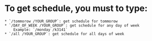 # To get schedule, you must to type:
	* `/tommorow /YOUR_GROUP`: get schedule for tommorow
	* `/DAY_OF_WEEK /YOUR_GROUP`: get schedule for any day of week 
		Example: `/monday /k3141`
	* `/all /YOUR_GROUP`: get schedule for all days of week
	
